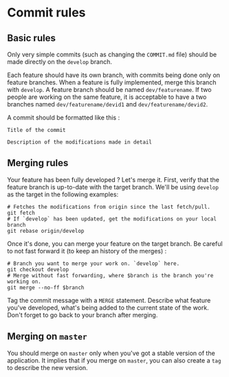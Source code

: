# Commit rules

## Basic rules
Only very simple commits (such as changing the `COMMIT.md` file) should be made directly on the `develop` branch.

Each feature should have its own branch, with commits being done only on feature branches. When a feature is fully implemented, merge this branch with `develop`.
A feature branch should be named `dev/featurename`. If two people are working on the same feature, it is acceptable to have a two branches named `dev/featurename/devid1` and `dev/featurename/devid2`.

A commit should be formatted like this :
```
Title of the commit

Description of the modifications made in detail
```

## Merging rules

Your feature has been fully developed ? Let's merge it. First, verify that the feature branch is up-to-date with the target branch. We'll be using `develop` as the target in the following examples:
```
# Fetches the modifications from origin since the last fetch/pull.
git fetch
# If `develop` has been updated, get the modifications on your local branch
git rebase origin/develop
```
Once it's done, you can merge your feature on the target branch. Be careful to not fast forward it (to keep an history of the merges) :
```
# Branch you want to merge your work on. `develop` here.
git checkout develop
# Merge without fast forwarding, where $branch is the branch you're working on. 
git merge --no-ff $branch
```
Tag the commit message with a `MERGE` statement. Describe what feature you've developed, what's being added to the current state of the work. Don't forget to go back to your branch after merging.

## Merging on `master`

You should merge on `master` only when you've got a stable version of the application. It implies that if you merge on `master`, you can also create a `tag` to describe the new version.
